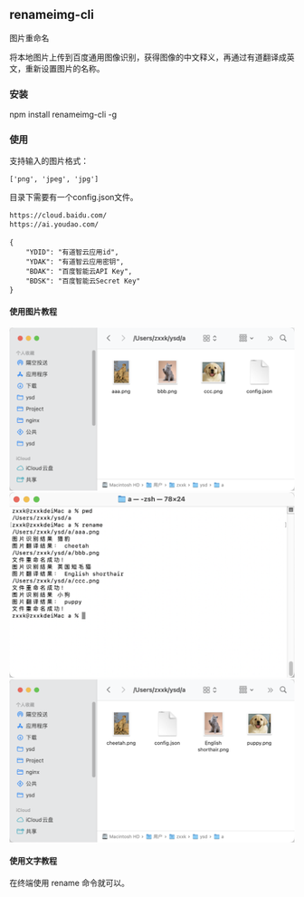 ## renameimg-cli

图片重命名

将本地图片上传到百度通用图像识别，获得图像的中文释义，再通过有道翻译成英文，重新设置图片的名称。

### 安装

npm install renameimg-cli -g

### 使用

支持输入的图片格式：
```
['png', 'jpeg', 'jpg']
```
目录下需要有一个config.json文件。
```
https://cloud.baidu.com/
https://ai.youdao.com/

{
    "YDID": "有道智云应用id",
    "YDAK": "有道智云应用密钥",
    "BDAK": "百度智能云API Key",
    "BDSK": "百度智能云Secret Key"
}
```
#### 使用图片教程

![111](./doc/111.png)
![222](./doc/222.png)
![333](./doc/333.png)

#### 使用文字教程

在终端使用 rename 命令就可以。